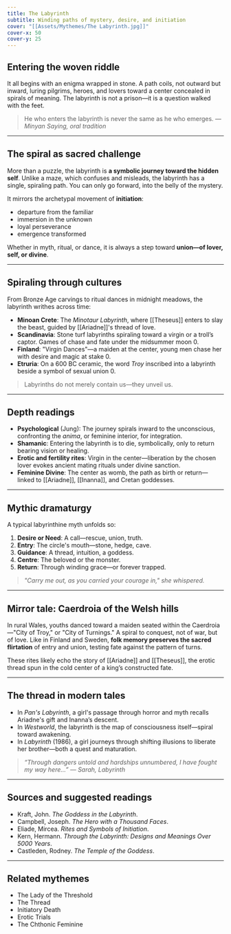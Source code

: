 ```yaml
---
title: The Labyrinth
subtitle: Winding paths of mystery, desire, and initiation
cover: "[[Assets/Mythemes/The Labyrinth.jpg]]"
cover-x: 50
cover-y: 25
---
```


## **Entering the woven riddle**

It all begins with an enigma wrapped in stone. A path coils, not outward but inward, luring pilgrims, heroes, and lovers toward a center concealed in spirals of meaning. The labyrinth is not a prison—it is a question walked with the feet.

> He who enters the labyrinth is never the same as he who emerges.
> — *Minyan Saying, oral tradition*

---

## **The spiral as sacred challenge**

More than a puzzle, the labyrinth is **a symbolic journey toward the hidden self**. Unlike a maze, which confuses and misleads, the labyrinth has a single, spiraling path. You can only go forward, into the belly of the mystery.

It mirrors the archetypal movement of **initiation**:

* departure from the familiar
* immersion in the unknown
* loyal perseverance
* emergence transformed

Whether in myth, ritual, or dance, it is always a step toward **union—of lover, self, or divine**.

---

## **Spiraling through cultures**

From Bronze Age carvings to ritual dances in midnight meadows, the labyrinth writhes across time:

* **Minoan Crete**: The *Minotaur Labyrinth*, where [[Theseus]] enters to slay the beast, guided by [[Ariadne]]'s thread of love.
* **Scandinavia**: Stone turf labyrinths spiraling toward a virgin or a troll’s captor. Games of chase and fate under the midsummer moon <mcreference link="https://bladehoner.wordpress.com/2020/03/16/the-lady-of-the-labyrinth/comment-page-1/" index="0">0</mcreference>.
* **Finland**: "Virgin Dances"—a maiden at the center, young men chase her with desire and magic at stake <mcreference link="https://bladehoner.wordpress.com/2020/03/16/the-lady-of-the-labyrinth/comment-page-1/" index="0">0</mcreference>.
* **Etruria**: On a 600 BC ceramic, the word *Troy* inscribed into a labyrinth beside a symbol of sexual union <mcreference link="https://bladehoner.wordpress.com/2020/03/16/the-lady-of-the-labyrinth/comment-page-1/" index="0">0</mcreference>.

> Labyrinths do not merely contain us—they unveil us.

---

## **Depth readings**

* **Psychological** (Jung): The journey spirals inward to the unconscious, confronting the *anima*, or feminine interior, for integration.
* **Shamanic**: Entering the labyrinth is to die, symbolically, only to return bearing vision or healing.
* **Erotic and fertility rites**: Virgin in the center—liberation by the chosen lover evokes ancient mating rituals under divine sanction.
* **Feminine Divine**: The center as womb, the path as birth or return—linked to [[Ariadne]], [[Inanna]], and Cretan goddesses.

---

## **Mythic dramaturgy**

A typical labyrinthine myth unfolds so:

1. **Desire or Need**: A call—rescue, union, truth.
2. **Entry**: The circle's mouth—stone, hedge, cave.
3. **Guidance**: A thread, intuition, a goddess.
4. **Centre**: The beloved or the monster.
5. **Return**: Through winding grace—or forever trapped.

> *"Carry me out, as you carried your courage in," she whispered.*

---

## **Mirror tale: Caerdroia of the Welsh hills**

In rural Wales, youths danced toward a maiden seated within the Caerdroia—"City of Troy," or "City of Turnings." A spiral to conquest, not of war, but of love. Like in Finland and Sweden, **folk memory preserves the sacred flirtation** of entry and union, testing fate against the pattern of turns.

These rites likely echo the story of [[Ariadne]] and [[Theseus]], the erotic thread spun in the cold center of a king’s constructed fate.

---

## **The thread in modern tales**

* In *Pan's Labyrinth*, a girl's passage through horror and myth recalls Ariadne's gift and Inanna’s descent.
* In *Westworld*, the labyrinth is the map of consciousness itself—spiral toward awakening.
* In *Labyrinth* (1986), a girl journeys through shifting illusions to liberate her brother—both a quest and maturation.

> *“Through dangers untold and hardships unnumbered, I have fought my way here…”* — *Sarah, Labyrinth*

---

## **Sources and suggested readings**

* Kraft, John. *The Goddess in the Labyrinth*.
* Campbell, Joseph. *The Hero with a Thousand Faces*.
* Eliade, Mircea. *Rites and Symbols of Initiation*.
* Kern, Hermann. *Through the Labyrinth: Designs and Meanings Over 5000 Years*.
* Castleden, Rodney. *The Temple of the Goddess*.

---

## **Related mythemes**

* The Lady of the Threshold
* The Thread
* Initiatory Death
* Erotic Trials
* The Chthonic Feminine